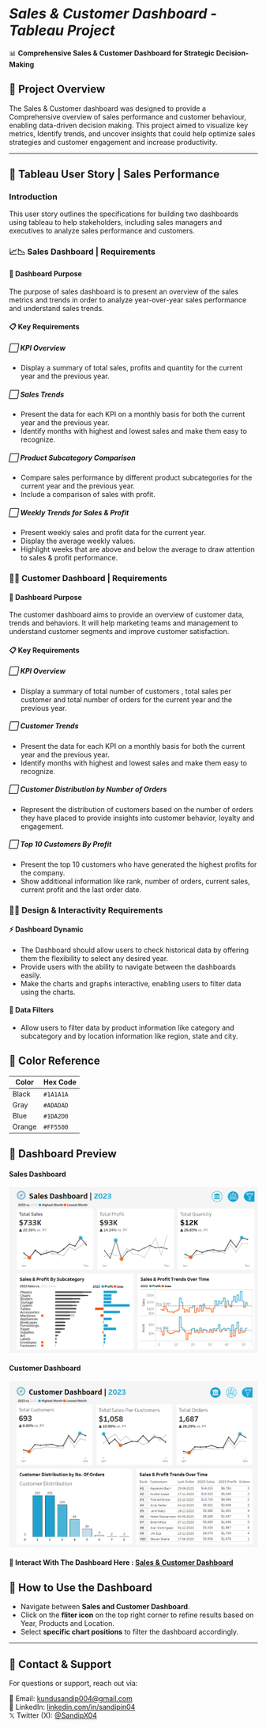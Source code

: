 # *Sales & Customer Dashboard - Tableau Project*
📊 **Comprehensive Sales & Customer Dashboard for Strategic Decision-Making**  

## 📍 Project Overview
The Sales & Customer dashboard was designed to provide a Comprehensive overview of sales performance and customer behaviour, enabling data-driven decision making. This project aimed to visualize key metrics, Identify trends, and uncover insights that could help optimize sales strategies and customer engagement and increase productivity.  

---

## 📍 Tableau User Story | Sales Performance
### **Introduction**
This user story outlines the specifications for building two dashboards using tableau to help stakeholders, including sales managers and executives to analyze sales performance and customers. 
### **📈📉 Sales Dashboard | Requirements**
#### 🔎 **Dashboard Purpose**
The purpose of sales dashboard is to present an overview of the sales metrics and trends in order to analyze year-over-year sales performance and understand sales trends.
#### 📋 **Key Requirements**
##### ⬜ **KPI Overview**
- Display a summary of total sales, profits and quantity for the current year and the previous year.
##### ⬜ **Sales Trends**
- Present the data for each KPI on a monthly basis for both the current year and the previous year.  
- Identify months with highest and lowest sales and make them easy to recognize.  
##### ⬜ **Product Subcategory Comparison**
- Compare sales performance by different product subcategories for the current year and the previous year.  
- Include a comparison of sales with profit.
##### ⬜ **Weekly Trends for Sales & Profit**
- Present weekly sales and profit data for the current year.
- Display the average weekly values.
- Highlight weeks that are above and below the average to draw attention to sales & profit performance.

### **👥📇 Customer Dashboard | Requirements**
#### 🔎 **Dashboard Purpose**
The customer dashboard aims to provide an overview of customer data, trends and behaviors. It will help marketing teams and management to understand customer segments and improve customer satisfaction.
#### 📋 **Key Requirements**
##### ⬜ **KPI Overview**
- Display a summary of total number of customers , total sales per customer and total number of orders for the current year and the previous year.
##### ⬜ **Customer Trends**
- Present the data for each KPI on a monthly basis for both the current year and the previous year.
- Identify months with highest and lowest sales and make them easy to recognize.
##### ⬜ **Customer Distribution by Number of Orders**
- Represent the distribution of customers based on the number of orders they have placed to provide insights into customer behavior, loyalty and engagement.
##### ⬜ **Top 10 Customers By Profit**
- Present the top 10 customers who have generated the highest profits for the company.
- Show additional information like rank, number of orders, current sales, current profit and the last order date.

### **👨‍💻 Design & Interactivity Requirements**
#### ⚡ **Dashboard Dynamic**
- The Dashboard should allow users to check historical data by offering them the flexibility to select any desired year.
- Provide users with the ability to navigate between the dashboards easily.
- Make the charts and graphs interactive, enabling users to filter data using the charts.
#### 🧩 **Data Filters**
- Allow users to filter data by product information like category and subcategory and by location information like region, state and city.

## 🎨 Color Reference

| Color           | Hex Code  |
|---------------|----------|
| Black         | `#1A1A1A` |
| Gray     | `#ADADAD` |
| Blue  | `#1DA2D0` |
| Orange  | `#FF5500` |

## 👀 Dashboard Preview
#### Sales Dashboard
![**Sales**](https://raw.githubusercontent.com/SandipGit04/Sales-Customers-Dashboard/refs/heads/main/Dashboard%20Images/Sales%20Dashboard.png)
#### Customer Dashboard
![**Customer**](https://raw.githubusercontent.com/SandipGit04/Sales-Customers-Dashboard/refs/heads/main/Dashboard%20Images/Customer%20Dashboard.png)
#### 🔗 **Interact With The Dashboard Here** : [Sales & Customer Dashboard](https://public.tableau.com/app/profile/sandip.kundu5209/viz/SalesCustomersDashboard_17381610483660/SalesDashboard)

## 📌 How to Use the Dashboard
- Navigate between **Sales and Customer Dashboard**.
- Click on the **fliter icon** on the top right corner to refine results based on Year, Products and Location.
- Select **specific chart positions** to filter the dashboard accordingly.
---

## 📱 Contact & Support
For questions or support, reach out via:

📩 Email: [kundusandip004@gmail.com](mailto:kundusandip004@gmail.com)  
🔗 LinkedIn: [linkedin.com/in/sandipin04](https://www.linkedin.com/in/sandipin04/)  
𝕏 Twitter (X): [@SandipX04](https://x.com/SandipX04)

